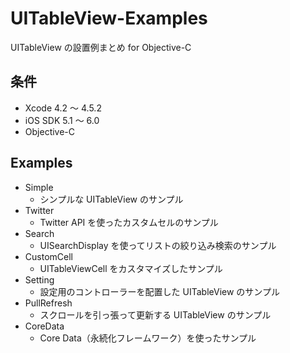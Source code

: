 UITableView-Examples
====================

UITableView の設置例まとめ for Objective-C

条件
---------------
 * Xcode 4.2 〜 4.5.2
 * iOS SDK 5.1 〜 6.0
 * Objective-C

Examples
---------------
 * Simple
   * シンプルな UITableView のサンプル
 * Twitter
   * Twitter API を使ったカスタムセルのサンプル
 * Search
   * UISearchDisplay を使ってリストの絞り込み検索のサンプル
 * CustomCell
   * UITableViewCell をカスタマイズしたサンプル
 * Setting
   * 設定用のコントローラーを配置した UITableView のサンプル
 * PullRefresh
   * スクロールを引っ張って更新する UITableView のサンプル
 * CoreData
   * Core Data（永続化フレームワーク）を使ったサンプル

